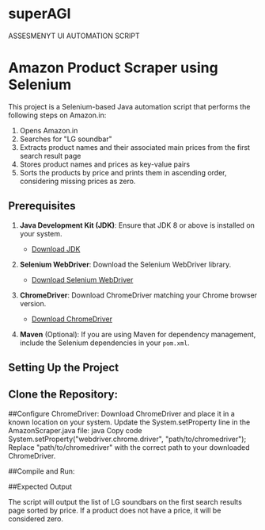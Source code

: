 # superAGI
ASSESMENYT UI AUTOMATION SCRIPT
# Amazon Product Scraper using Selenium

This project is a Selenium-based Java automation script that performs the following steps on Amazon.in:

1. Opens Amazon.in
2. Searches for "LG soundbar"
3. Extracts product names and their associated main prices from the first search result page
4. Stores product names and prices as key-value pairs
5. Sorts the products by price and prints them in ascending order, considering missing prices as zero.

## Prerequisites

1. **Java Development Kit (JDK)**: Ensure that JDK 8 or above is installed on your system.
   - [Download JDK](https://www.oracle.com/java/technologies/javase-downloads.html)

2. **Selenium WebDriver**: Download the Selenium WebDriver library.
   - [Download Selenium WebDriver](https://www.selenium.dev/downloads/)

3. **ChromeDriver**: Download ChromeDriver matching your Chrome browser version.
   - [Download ChromeDriver](https://chromedriver.chromium.org/downloads)

4. **Maven** (Optional): If you are using Maven for dependency management, include the Selenium dependencies in your `pom.xml`.

## Setting Up the Project

## **Clone the Repository**:
   
##Configure ChromeDriver:
Download ChromeDriver and place it in a known location on your system.
Update the System.setProperty line in the AmazonScraper.java file:
java
Copy code
System.setProperty("webdriver.chrome.driver", "path/to/chromedriver");
Replace "path/to/chromedriver" with the correct path to your downloaded ChromeDriver.


##Compile and Run:


##Expected Output

The script will output the list of LG soundbars on the first search results page sorted by price. If a product does not have a price, it will be considered zero. 

